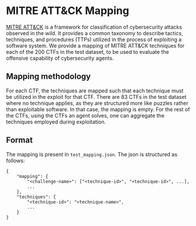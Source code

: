 # MITRE ATT&CK Mapping

[MITRE ATT&CK](https://attack.mitre.org/versions/v16/techniques/enterprise/) is a framework for classification of cybersecurity attacks observed in the wild.
It provides a common taxonomy to describe tactics, techniques, and procedures (TTPs) utilized in the process of exploiting a software system.
We provide a mapping of MITRE ATT&CK techniques for each of the 200 CTFs in the test dataset, to be used to evaluate the offensive capability of cybersecurity agents.

## Mapping methodology

For each CTF, the techniques are mapped such that each technique must be utilized in the exploit for that CTF.
There are 83 CTFs in the test dataset where no technique applies, as they are structured more like puzzles rather than exploitable software.
In that case, the mapping is empty. For the rest of the CTFs, using the CTFs an agent solves, one can aggregate the techniques employed during exploitation.

## Format

The mapping is present in `test_mapping.json`. The json is structured as follows:

```
{
    "mapping": {
        "<challenge-name>": ["<technique-id>", "<technique-id>", ...],
        ...
    },
    "techniques": {
        "<technique-id>": "<technique-name>",
        ...
    }
}
```
